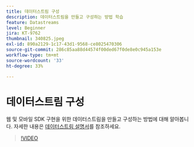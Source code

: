 ```yaml
---
title: 데이터스트림 구성
description: 데이터스트림을 만들고 구성하는 방법 학습
feature: Datastreams
level: Beginner
jira: KT-9762
thumbnail: 340825.jpeg
exl-id: 890a2129-1c17-43d1-9568-ce8025470306
source-git-commit: 286c85aa88d44574f00ded67f0de8e0c945a153e
workflow-type: tm+mt
source-wordcount: '33'
ht-degree: 33%

---
```


# 데이터스트림 구성

웹 및 모바일 SDK 구현을 위한 데이터스트림을 만들고 구성하는 방법에 대해 알아봅니다. 자세한 내용은 [데이터스트림 설명서](https://experienceleague.adobe.com/docs/experience-platform/edge/fundamentals/datastreams.html?lang=ko)를 참조하세요.

>[!VIDEO](https://video.tv.adobe.com/v/340825?learn=on&enablevpops)
